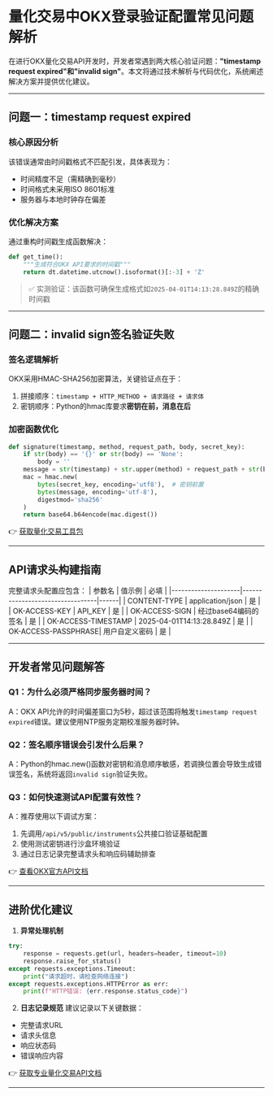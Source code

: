 # 量化交易中OKX登录验证配置常见问题解析

在进行OKX量化交易API开发时，开发者常遇到两大核心验证问题：**"timestamp request expired"**和**"invalid sign"**。本文将通过技术解析与代码优化，系统阐述解决方案并提供优化建议。

---

## 问题一：timestamp request expired

### 核心原因分析
该错误通常由时间戳格式不匹配引发，具体表现为：
- 时间精度不足（需精确到毫秒）
- 时间格式未采用ISO 8601标准
- 服务器与本地时钟存在偏差

### 优化解决方案
通过重构时间戳生成函数解决：
```python
def get_time():
    """生成符合OKX API要求的时间戳"""
    return dt.datetime.utcnow().isoformat()[:-3] + 'Z'
```
> ✅ 实测验证：该函数可确保生成格式如`2025-04-01T14:13:28.849Z`的精确时间戳

---

## 问题二：invalid sign签名验证失败

### 签名逻辑解析
OKX采用HMAC-SHA256加密算法，关键验证点在于：
1. 拼接顺序：`timestamp + HTTP_METHOD + 请求路径 + 请求体`
2. 密钥顺序：Python的hmac库要求**密钥在前，消息在后**

### 加密函数优化
```python
def signature(timestamp, method, request_path, body, secret_key):
    if str(body) == '{}' or str(body) == 'None':
        body = ''
    message = str(timestamp) + str.upper(method) + request_path + str(body)
    mac = hmac.new(
        bytes(secret_key, encoding='utf8'),  # 密钥前置
        bytes(message, encoding='utf-8'),
        digestmod='sha256'
    )
    return base64.b64encode(mac.digest())
```
👉 [获取量化交易工具包](https://bit.ly/okx_welcome)

---

## API请求头构建指南

完整请求头配置应包含：
| 参数名              | 值示例                          | 必填 |
|---------------------|---------------------------------|------|
| CONTENT-TYPE        | application/json                | 是   |
| OK-ACCESS-KEY       | API_KEY                         | 是   |
| OK-ACCESS-SIGN      | 经过base64编码的签名            | 是   |
| OK-ACCESS-TIMESTAMP | 2025-04-01T14:13:28.849Z        | 是   |
| OK-ACCESS-PASSPHRASE| 用户自定义密码                  | 是   |

---

## 开发者常见问题解答

### Q1：为什么必须严格同步服务器时间？
A：OKX API允许的时间偏差窗口为5秒，超过该范围将触发`timestamp request expired`错误。建议使用NTP服务定期校准服务器时钟。

### Q2：签名顺序错误会引发什么后果？
A：Python的hmac.new()函数对密钥和消息顺序敏感，若调换位置会导致生成错误签名，系统将返回`invalid sign`验证失败。

### Q3：如何快速测试API配置有效性？
A：推荐使用以下调试方案：
1. 先调用`/api/v5/public/instruments`公共接口验证基础配置
2. 使用测试密钥进行沙盒环境验证
3. 通过日志记录完整请求头和响应码辅助排查

👉 [查看OKX官方API文档](https://bit.ly/okx_welcome)

---

## 进阶优化建议

1. **异常处理机制**
```python
try:
    response = requests.get(url, headers=header, timeout=10)
    response.raise_for_status()
except requests.exceptions.Timeout:
    print("请求超时，请检查网络连接")
except requests.exceptions.HTTPError as err:
    print(f"HTTP错误: {err.response.status_code}")
```

2. **日志记录规范**
建议记录以下关键数据：
- 完整请求URL
- 请求头信息
- 响应状态码
- 错误响应内容

👉 [获取专业量化交易API文档](https://bit.ly/okx_welcome)

---
